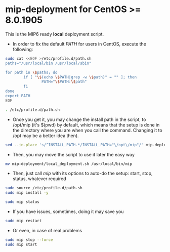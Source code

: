 # mip-deployment for CentOS >= 8.0.1905

This is the MIP6 ready **local** deployment script.

* In order to fix the default *PATH* for users in CentOS, execute the following:
```bash
sudo cat <<EOF >/etc/profile.d/path.sh
paths="/usr/local/bin /usr/local/sbin"

for path in \$paths; do
        if [ "\$(echo \$PATH|grep -w \$path)" = "" ]; then
                PATH="\$PATH:\$path"
        fi
done
export PATH
EOF

. /etc/profile.d/path.sh
```

* Once you get it, you may change the install path in the script, to /opt/mip (it's $(pwd) by default, which means that the setup is done in the directory where you are when you call the command. Changing it to /opt may be a better idea then).
```bash
sed --in-place 's/^INSTALL_PATH.*/INSTALL_PATH="\/opt\/mip"/' mip-deployment/local_deployment.sh
```
* Then, you may move the script to use it later the easy way
```bash
mv mip-deployment/local_deployment.sh /usr/local/bin/mip
```
* Then, just call *mip* with its options to auto-do the setup: start, stop, status, whatever required
```bash
sudo source /etc/profile.d/path.sh
sudo mip install -y
```
```bash
sudo mip status
```
* If you have issues, sometimes, doing it may save you
```bash
sudo mip restart
```
* Or even, in case of real problems
```bash
sudo mip stop --force
sudo mip start
```
